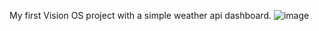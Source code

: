 My first Vision OS project with a simple weather api dashboard.
![image](https://github.com/blinKAlliance/weatherDashboard_visionOS/assets/45769925/54b1c18f-2290-4b97-a099-148fd5c97fe3)
